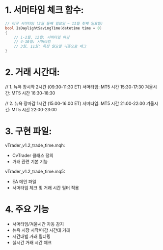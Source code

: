 

# 1. 서머타임 체크 함수:

```cpp
// 미국 서머타임 (3월 둘째 일요일 ~ 11월 첫째 일요일)
bool IsDaylightSavingTime(datetime time = 0)
{
    // 1-2월, 12월: 서머타임 아님
    // 4-10월: 서머타임
    // 3월, 11월: 특정 일요일 기준으로 체크
}
```
# 2. 거래 시간대:

// 1. 뉴욕 장시작 2시간 (09:30-11:30 ET)
서머타임: MT5 시간 15:30-17:30
겨울시간: MT5 시간 16:30-18:30

// 2. 뉴욕 장마감 1시간 (15:00-16:00 ET)
서머타임: MT5 시간 21:00-22:00
겨울시간: MT5 시간 22:00-23:00

# 3. 구현 파일:

vTrader_v1.2_trade_time.mqh:
- CvTrader 클래스 정의
- 거래 관련 기본 기능

vTrader_v1.2_trade_time.mq5:
- EA 메인 파일
- 서머타임 체크 및 거래 시간 필터 적용

# 4. 주요 기능
- 서머타임/겨울시간 자동 감지
- 뉴욕 시장 시작/마감 시간대 거래
- 시간대별 거래 필터링
- 실시간 거래 시간 체크


